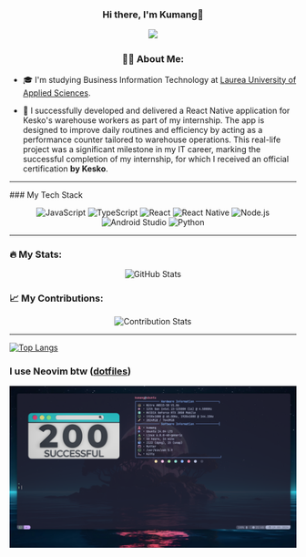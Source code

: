 <div align="center">
  
### Hi there, I'm Kumang👋


![](https://komarev.com/ghpvc/?username=kumang-subba&abbreviated=true&style=for-the-badge)

### 👨‍💻 About Me:
</div>

 - 🎓 I'm studying Business Information Technology at [Laurea University of Applied Sciences](https://www.laurea.fi/).
 
- 🔭 I successfully developed and delivered a React Native application for Kesko's warehouse workers as part of my internship. The app is designed to improve daily routines and efficiency by acting as a performance counter tailored to warehouse operations.
This real-life project was a significant milestone in my IT career, marking the successful completion of my internship, for which I received an official certification **by Kesko**.

---
<div>
### My Tech Stack

<p align="center">
  <img src="https://img.shields.io/badge/JavaScript-%23323330.svg?style=for-the-badge&logo=javascript&logoColor=%23F7DF1E" alt="JavaScript" />
  <img src="https://img.shields.io/badge/TypeScript-%23007ACC.svg?style=for-the-badge&logo=typescript&logoColor=white" alt="TypeScript" />
  <img src="https://img.shields.io/badge/React-%2320232a.svg?style=for-the-badge&logo=react&logoColor=%2361DAFB" alt="React" />
  <img src="https://img.shields.io/badge/React%20Native-%2320232a.svg?style=for-the-badge&logo=react&logoColor=%2361DAFB" alt="React Native" />
  <img src="https://img.shields.io/badge/Node.js-%2343853D.svg?style=for-the-badge&logo=node.js&logoColor=white" alt="Node.js" />
  <img src="https://img.shields.io/badge/-Android%20Studio-3DDC84?style=for-the-badge&logo=android-studio&logoColor=white" alt="Android Studio" />
  <img src="https://img.shields.io/badge/-Python-3776AB?style=for-the-badge&logo=python&logoColor=white" alt="Python" />
</p>
  
---

### 🔥 My Stats:
<p align="center">
  <img src="https://github-readme-stats.vercel.app/api?username=kumang-subba&show_icons=true&theme=radical" alt="GitHub Stats" />
</p>


### 📈 My Contributions:
<p align="center">
  <img src="https://github-profile-summary-cards.vercel.app/api/cards/profile-details?username=kumang-subba&theme=radical" alt="Contribution Stats" />
</p>

---                                                                                                                                           
[![Top Langs](https://github-readme-stats.vercel.app/api/top-langs/?username=kumang-subba&layout=compact&card&theme=dark)](https://github.com/kumang-subba/github-readme-stats)


### I use Neovim btw ([dotfiles](https://github.com/kumang-subba/dotfiles/tree/main))
![neovim](https://github.com/kumang-subba/dotfiles/blob/main/screenshots/ss_neofetch.png)

</div>

